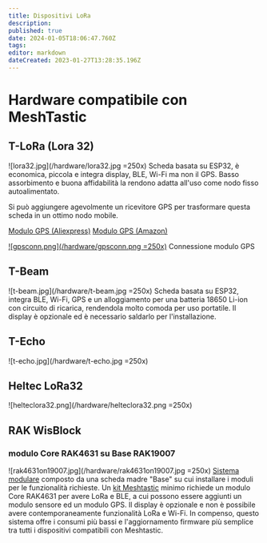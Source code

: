 ```yaml
---
title: Dispositivi LoRa
description: 
published: true
date: 2024-01-05T18:06:47.760Z
tags: 
editor: markdown
dateCreated: 2023-01-27T13:28:35.196Z
---
```


# Hardware compatibile con MeshTastic

## T-LoRa (Lora 32)
![lora32.jpg](/hardware/lora32.jpg =250x)
Scheda basata su ESP32, è economica, piccola e integra display, BLE, Wi-Fi ma non il GPS.
Basso assorbimento e buona affidabilità la rendono adatta all'uso come nodo fisso autoalimentato.

Si può aggiungere agevolmente un ricevitore GPS per trasformare questa scheda in un ottimo nodo mobile.

[Modulo GPS (Aliexpress)](https://it.aliexpress.com/item/1005005594442876.html)
[Modulo GPS (Amazon)](https://www.amazon.it/ICQUANZX-GY-NEO6MV2-Controller-ceramica-resistente/dp/B088LR3488/)

[![gpsconn.png](/hardware/gpsconn.png =250x)](/hardware/gpsconn.png)
Connessione modulo GPS


## T-Beam
![t-beam.jpg](/hardware/t-beam.jpg =250x)
Scheda basata su ESP32, integra BLE, Wi-Fi, GPS e un alloggiamento per una batteria 18650 Li-ion con circuito di ricarica, rendendola molto comoda per uso portatile.
Il display è opzionale ed è necessario saldarlo per l'installazione.
## T-Echo
![t-echo.jpg](/hardware/t-echo.jpg =250x)

## Heltec LoRa32
![helteclora32.png](/hardware/helteclora32.png =250x)

## RAK WisBlock

### modulo Core RAK4631 su Base RAK19007

![rak4631on19007.jpg](/hardware/rak4631on19007.jpg =250x)
[Sistema modulare](https://store.rakwireless.com/pages/wisblock) composto da una scheda madre "Base" su cui installare i moduli per le funzionalità richieste.
Un [kit Meshtastic](https://store.rakwireless.com/products/wisblock-meshtastic-starter-kit) minimo richiede un modulo Core RAK4631 per avere LoRa e BLE, a cui possono essere aggiunti un modulo sensore ed un modulo GPS.
Il display è opzionale e non è possibile avere contemporaneamente funzionalità LoRa e Wi-Fi.
In compenso, questo sistema offre i consumi più bassi e l'aggiornamento firmware più semplice tra tutti i dispositivi compatibili con Meshtastic.